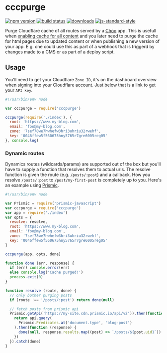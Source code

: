 # cccpurge
[![npm version][version-badge]][npm-link]
[![build status][travis-badge]][travis-link]
[![downloads][downloads-badge]][npm-link]
[![js-standard-style][standard-badge]][standard-link]

Purge Cloudflare cache of all routes served by a [Choo][choo] app. This is usefull when [enabling cache for all content](https://support.cloudflare.com/hc/en-us/articles/200172366-How-do-I-cache-everything-on-a-URL-) and you later need to purge the cache for html pages due to updated content or when publishing a new version of your app. E.g. one could use this as part of a webhook that is triggerd by changes made to a CMS or as part of a deploy script.

## Usage
You'll need to get your Cloudflare `Zone ID`, it's on the dashboard overview when signing into your Cloudflare account. Just below that is a link to get your `API key`.

```javascript
#!/usr/bin/env node

var cccpurge = require('cccpurge')

cccpurge(require('./index'), {
  root: 'https://www.my-blog.com',
  email: 'foo@my-blog.com',
  zone: '7sef78we7hwhefw3hri3uhriu32rwehf',
  key: '0046ffew5f560675hny5765r7gre6005reg05'
}, console.log)
```

### Dynamic routes
Dynamics routes (wildcards/params) are supported out of the box but you'll have to supply a function that resolves them to actual urls. The resolve function is given the route (e.g. `/posts/:post`) and a callback. How you resolve `/posts/:post` to `/post/my-first-post` is completely up to you. Here's an example using [Prismic][prismic].

```javascript
#!/usr/bin/env node

var Prismic = require('prismic-javascript')
var cccpurge = require('cccpurge')
var app = require('./index')
var opts = {
  resolve: resolve,
  root: 'https://www.my-blog.com',
  email: 'foo@my-blog.com',
  zone: '7sef78we7hwhefw3hri3uhriu32rwehf',
  key: '0046ffew5f560675hny5765r7gre6005reg05'
}

cccpurge(app, opts, done)

function done (err, response) {
  if (err) console.error(err)
  else console.log('Cache purged!')
  process.exit(0)
}

function resolve (route, done) {
  // only bother purging posts
  if (route !== '/posts/:post') return done(null)

  // fetch posts from prismic api
  Prismic.getApi('https://my-site.cdn.prismic.io/api/v2')).then(function (api) {
    return api.query(
      Prismic.Predicates.at('document.type', 'blog-post')
    ).then(function (response) {
      done(null, response.results.map((post) => `/posts/${post.uid}`))
    })
  }).catch(done)
}
```

[choo]: https://github.com/choojs/choo
[prismic]: https://prismic.io

[version-badge]: https://img.shields.io/npm/v/cccpurge.svg?style=flat-square
[npm-link]: https://npmjs.org/package/cccpurge
[travis-badge]: https://img.shields.io/travis/jallajs/cccpurge/master.svg?style=flat-square
[travis-link]: https://travis-ci.org/jallajs/cccpurge
[downloads-badge]: http://img.shields.io/npm/dm/cccpurge.svg?style=flat-square
[standard-badge]: https://img.shields.io/badge/code%20style-standard-brightgreen.svg?style=flat-square
[standard-link]: https://github.com/feross/standard
